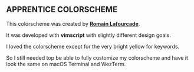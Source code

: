 ## APPRENTICE COLORSCHEME

This colorscheme was created by [**Romain Lafourcade**](https://github.com/romainl).

It was developed with **vimscript** with slightly different design goals.

I loved the colorscheme except for the very bright yellow for keywords.

So I still needed top be able to fully customize my colorscheme and have it look
the same on macOS Terminal and WezTerm.
